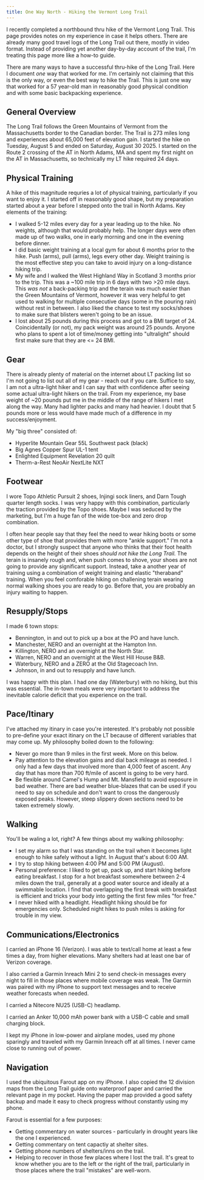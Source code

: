 ```yaml
---
title: One Way North - Hiking the Vermont Long Trail
---
```

I recently completed a northbound thru hike of the Vermont Long Trail. This
page provides notes on my experience in case it helps others. There are 
already many good travel logs of the Long Trail out there, mostly in video
format. Instead of providing yet another day-by-day account of the trail, I'm 
treating this page more like a how-to guide.

There are many ways to have a successful thru-hike of the Long Trail. Here I 
document *one* way that worked for me. I'm certainly not claiming that this
is the only way, or even the best way to hike the Trail. This is just one way
that worked for a 57 year-old man in reasonably good physical condition and with 
some basic backpacking experience.

General Overview
----------------

The Long Trail follows the Green Mountains of Vermont from the Massachusetts border
to the Canadian border. The Trail is 273 miles long and experiences about 65,000 feet
of elevation gain. I started the hike on Tuesday, August 5 and ended on Saturday, August 30 2025. I started on the Route 2 crossing of the AT in North Adams, MA and spent my first 
night on the AT in Massachusetts, so technically my LT hike required 24 days.

Physical Training
-----------------

A hike of this magnitude requries a lot of physical training, particularly if you 
want to enjoy it. I started off in reasonably good shape, but my preparation started 
about a year before I stepped onto the trail in North Adams. Key elements of the 
training:
* I walked 5-12 miles every day for a year leading up to the hike. No weights, although
that would probably help. The longer days were often made up of two walks, one in early
morning and one in the evening before dinner.
* I did basic weight training at a local gym for about 6 months prior to the hike. Push (arms), pull (arms), legs every other day. Weight training is the most effective step 
you can take to avoid injury on a long-distance hiking trip.
* My wife and I walked the West Highland Way in Scotland 3 months prior to the trip. This 
was a ~100 mile trip in 6 days with two >20 mile days. This *was not* a back-packing 
trip and the 
terain was much easier than the Green Mountains of Vermont, however it was very helpful 
to get used to walking for multiple consecutive days (some in the pouring rain) without 
rest in between. I also 
liked the chance to test my socks/shoes to make sure that blisters weren't going to be
an issue.
* I lost about 25 pounds during this process and got to a BMI target of 24. Coincidentally
(or not), my pack weight was around 25 pounds. Anyone who plans to spent a lot of time/money
getting into "ultralight" should first make sure that they are <= 24 BMI.

Gear
----

There is already plenty of material on the internet about LT packing list so 
I'm not going to list out all of my gear - reach out if you care. Suffice to say, 
I am not a ultra-light hiker and I can say that with confidence after seeing some 
actual ultra-light hikers on the trail. From my experience, my base weight of ~20 
pounds put me in the middle of the range of hikers I met along the way. Many had
lighter packs and many had heavier. I doubt that 5 pounds more or less
would have made much of a difference in my success/enjoyment.

My "big three" consisted of:
* Hyperlite Mountain Gear 55L Southwest pack (black)
* Big Agnes Copper Spur UL-1 tent
* Enlighted Equipment Revelation 20 quilt
* Therm-a-Rest NeoAir NextLite NXT

Footwear
--------

I wore Topo Athletic Pursuit 2 shoes, Injingi sock liners, and Darn Tough quarter length socks. I was very happy with this combination, particularly the traction provided by 
the Topo shoes. Maybe I was seduced by the marketing, but I'm a huge fan of the
wide toe-box and zero drop combination. 

I often hear people say that they feel the need to wear hiking boots or some other 
type of shoe that provides them with more "ankle support." I'm not a doctor, but I 
strongly suspect that 
anyone who thinks that their foot health depends on the height of their shoes *should 
not hike the Long Trail.* The terain is insanely rough and, when push comes to shove, your shoes are not going 
to provide any significant support. Instead, take a another year of training using a 
combination of weight training and elastic "theraband" training. When you feel comforable
hiking on challening terain wearing normal walking shoes you are ready to go. Before that, 
you are probably an injury waiting to happen.

Resupply/Stops
--------------

I made 6 town stops:
* Bennington, in and out to pick up a box at the PO and have lunch.
* Manchester, NERO and an overnight at the Hampton Inn.
* Killington, NERO and an overnight at the North Star.
* Warren, NERO and an overnight at the West Hill House B&B.
* Waterbury, NERO and a ZERO at the Old Stagecoach Inn.
* Johnson, in and out to resupply and have lunch.

I was happy with this plan. I had one day (Waterbury) with no hiking, but this was essential.
The in-town meals were very important to address the inevitable calorie deficit that
you experience on the trail.

Pace/Itinary 
-------------

I've attached my itinary in case you're interested. It's probably not possible to 
pre-define your exact itinary on the LT because of different variables that may come 
up. My philosophy boiled down to the following:
* Never go more than 9 miles in the first week. More on this below.
* Pay attention to the elevation gains and dial back mileage as needed. I only had 
a few days that involved more than 4,000 feet of ascent. Any day that has more than 
700 ft/mile of ascent is going to be very hard.
* Be flexible around Camel's Hump and Mt. Mansfield to avoid exposure in bad weather. 
There are bad weather blue-blazes that can be used if you need to say on schedule 
and don't want to cross the dangerously exposed peaks. However, steep slippery 
down sections need to be taken extremely slowly.

Walking
-------

You'll be waling a lot, right? A few things about my walking philosophy:
* I set my alarm so that I was standing on the trail when it becomes light
enough to hike safely without a light. In August that's about 6:00 AM.
* I try to stop hiking between 4:00 PM and 5:00 PM (August).
* Personal preference: I liked to get up, pack up, and start hiking before
eating breakfast. I stop for a hot breakfast somewhere between 2-4 miles down 
the trail, generally at a good water source and ideally at a swimmable location.
I find that overlapping the first break with breakfast is efficient and tricks
your body into getting the first few miles "for free."
* I never hiked with a headlight. Headlight hiking should be 
for emergencies only. Scheduled night hikes to push miles is asking for trouble
in my view.

Communications/Electronics
--------------------------

I carried an iPhone 16 (Verizon). I was able to text/call
home at least a few times a day, from higher elevations. Many shelters had
at least one bar of Verizon coverage. 

I also carried a Garmin Inreach Mini 2 to send check-in messages every night to fill 
in those places where mobile coverage was weak. The Garmin was paired with my iPhone
to support text messages and to receive weather forecasts when needed.

I carried a Nitecore NU25 (USB-C) headlamp.

I carried an Anker 10,000 mAh power bank with a USB-C cable and small charging block.

I kept my iPhone in low-power and airplane modes, used my phone sparingly and traveled with my Garmin Inreach off at all times. I never came close to running out of power.

Navigation
----------

I used the ubiquitous Farout app on my iPhone. I also copied the 12 division maps from the Long Trail guide onto waterproof paper and carried the relevant page in my pocket.  Having 
the paper map provided a good safety backup and made it easy to check progress without constantly using my phone. 

Farout is essential for a few purposes:
* Getting commentary on water sources - particularly in drought years like the one I experienced.
* Getting commentary on tent capactiy at shelter sites.
* Getting phone numbers of shelters/inns on the trail.
* Helping to recover in those few places where I lost the trail. It's great to know whether
you are to the left or the right of the trail, particularly in those places where the 
trail "mistakes" are well-worn.












